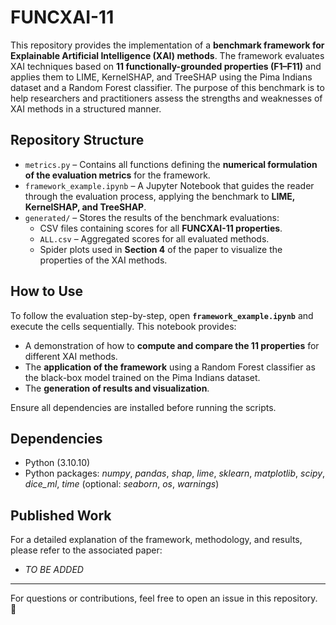 # FUNCXAI-11

This repository provides the implementation of a **benchmark framework for Explainable Artificial Intelligence (XAI) methods**. The framework evaluates XAI techniques based on **11 functionally-grounded properties (F1–F11)** and applies them to LIME, KernelSHAP, and TreeSHAP using the Pima Indians dataset and a Random Forest classifier. The purpose of this benchmark is to help researchers and practitioners assess the strengths and weaknesses of XAI methods in a structured manner.  

## Repository Structure  

- `metrics.py` – Contains all functions defining the **numerical formulation of the evaluation metrics** for the framework.  
- `framework_example.ipynb` – A Jupyter Notebook that guides the reader through the evaluation process, applying the benchmark to **LIME, KernelSHAP, and TreeSHAP**.  
- `generated/` – Stores the results of the benchmark evaluations:  
  - CSV files containing scores for all **FUNCXAI-11 properties**.  
  - `ALL.csv` – Aggregated scores for all evaluated methods.  
  - Spider plots used in **Section 4** of the paper to visualize the properties of the XAI methods.  


## How to Use  

To follow the evaluation step-by-step, open **`framework_example.ipynb`** and execute the cells sequentially. This notebook provides:  
- A demonstration of how to **compute and compare the 11 properties** for different XAI methods.  
- The **application of the framework** using a Random Forest classifier as the black-box model trained on the Pima Indians dataset.  
- The **generation of results and visualization**.  

Ensure all dependencies are installed before running the scripts.  


## Dependencies 

 - Python (3.10.10)
 - Python packages: *numpy*, *pandas*, *shap*, *lime*, *sklearn*, *matplotlib*, *scipy*, *dice_ml*, *time* (optional: *seaborn*, *os*, *warnings*)


## Published Work

For a detailed explanation of the framework, methodology, and results, please refer to the associated paper:

 - *TO BE ADDED*

---

For questions or contributions, feel free to open an issue in this repository. 🚀

